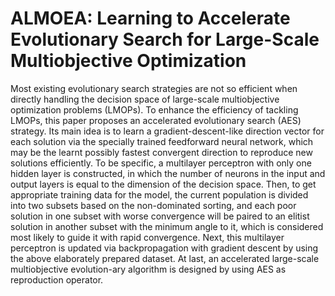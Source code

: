 # ALMOEA: Learning to Accelerate Evolutionary Search for Large-Scale Multiobjective Optimization
Most existing evolutionary search strategies are not so efficient when directly handling the decision space of large-scale multiobjective optimization problems (LMOPs). To enhance the efficiency of tackling LMOPs, this paper proposes an accelerated evolutionary search (AES) strategy. Its main idea is to learn a gradient-descent-like direction vector for each solution via the specially trained feedforward neural network, which may be the learnt possibly fastest convergent direction to reproduce new solutions efficiently. To be specific, a multilayer perceptron with only one hidden layer is constructed, in which the number of neurons in the input and output layers is equal to the dimension of the decision space. Then, to get appropriate training data for the model, the current population is divided into two subsets based on the non-dominated sorting, and each poor solution in one subset with worse convergence will be paired to an elitist solution in another subset with the minimum angle to it, which is considered most likely to guide it with rapid convergence. Next, this multilayer perceptron is updated via backpropagation with gradient descent by using the above elaborately prepared dataset. At last, an accelerated large-scale multiobjective evolution-ary algorithm is designed by using AES as reproduction operator.
